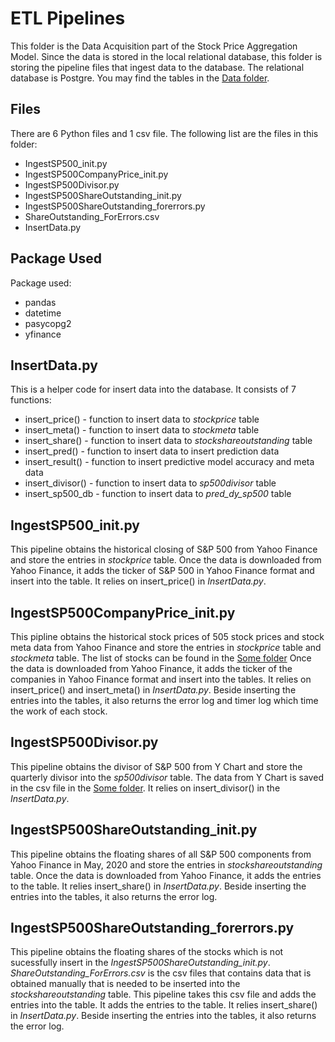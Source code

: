 # ETL Pipelines
This folder is the Data Acquisition part of the Stock Price Aggregation Model. Since the data is stored in the local relational database, this folder is storing the pipeline files that ingest data to the database. The relational database is Postgre. You may find the tables in the [Data folder](../Data).

## Files
There are 6 Python files and 1 csv file. The following list are the files in this folder:
<ul>
	<li>IngestSP500_init.py</li>
	<li>IngestSP500CompanyPrice_init.py</li>
	<li>IngestSP500Divisor.py</li>
	<li>IngestSP500ShareOutstanding_init.py</li>
	<li>IngestSP500ShareOutstanding_forerrors.py</li>
	<li>ShareOutstanding_ForErrors.csv</li>
	<li>InsertData.py</li>
</ul>

## Package Used
Package used:
<ul>
	<li>pandas</li>
	<li>datetime</li>
	<li>pasycopg2</li>
	<li>yfinance</li>
</ul>

## InsertData.py
This is a helper code for insert data into the database. It consists of 7 functions:
<ul>
	<li>insert_price() - function to insert data to <i>stockprice</i> table</li>
	<li>insert_meta() - function to insert data to <i>stockmeta</i> table</li>
	<li>insert_share() - function to insert data to <i>stockshareoutstanding</i> table</li>
	<li>insert_pred() - function to insert data to insert prediction data</li>
	<li>insert_result() - function to insert predictive model accuracy and meta data</li>
	<li>insert_divisor() - function to insert data to <i>sp500divisor</i> table</li>
	<li>insert_sp500_db - function to insert data to <i>pred_dy_sp500</i> table</li>
</ul>

## IngestSP500_init.py
This pipeline obtains the historical closing of S&P 500 from Yahoo Finance and store the entries in <i>stockprice</i> table. Once the data is downloaded from Yahoo Finance, it adds the ticker of S&P 500 in Yahoo Finance format and insert into the table. It relies on insert_price() in <i>InsertData.py</i>.

## IngestSP500CompanyPrice_init.py
This pipline obtains the historical stock prices of 505 stock prices and stock meta data from Yahoo Finance and store the entries in <i>stockprice</i> table and <i>stockmeta</i> table. The list of stocks can be found in the [Some folder](/) Once the data is downloaded from Yahoo Finance, it adds the ticker of the companies in Yahoo Finance format and insert into the tables. It relies on insert_price() and insert_meta() in <i>InsertData.py</i>. Beside inserting the entries into the tables, it also returns the error log and timer log which time the work of each stock.

## IngestSP500Divisor.py
This pipeline obtains the divisor of S&P 500 from Y Chart and store the quarterly divisor into the <i>sp500divisor</i> table. The data from Y Chart is saved in the csv file in the [Some folder](/). It relies on insert_divisor() in the <i>InsertData.py</i>.

## IngestSP500ShareOutstanding_init.py
This pipeline obtains the floating shares of all S&P 500 components from Yahoo Finance in May, 2020 and store the entries in <i>stockshareoutstanding</i> table. Once the data is downloaded from Yahoo Finance, it adds the entries to the table. It relies insert_share() in <i>InsertData.py</i>. Beside inserting the entries into the tables, it also returns the error log.

## IngestSP500ShareOutstanding_forerrors.py
This pipeline obtains the floating shares of the stocks which is not sucessfully insert in the <i>IngestSP500ShareOutstanding_init.py</i>. <i>ShareOutstanding_ForErrors.csv</i> is the csv files that contains data that is obtained manually that is needed to be inserted into the <i>stockshareoutstanding</i> table. This pipeline takes this csv file and adds the entries into the table. It adds the entries to the table. It relies insert_share() in <i>InsertData.py</i>. Beside inserting the entries into the tables, it also returns the error log.
